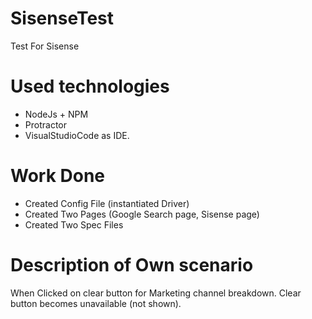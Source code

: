 # SisenseTest
Test For Sisense

# Used technologies
  - NodeJs + NPM
  - Protractor
  - VisualStudioCode as IDE.
  
# Work Done
 - Created Config File (instantiated Driver)
 - Created Two Pages (Google Search page, Sisense page)
 - Created Two Spec Files
 
# Description of Own scenario
When Clicked on clear button for Marketing channel breakdown.
Clear button becomes unavailable (not shown).
